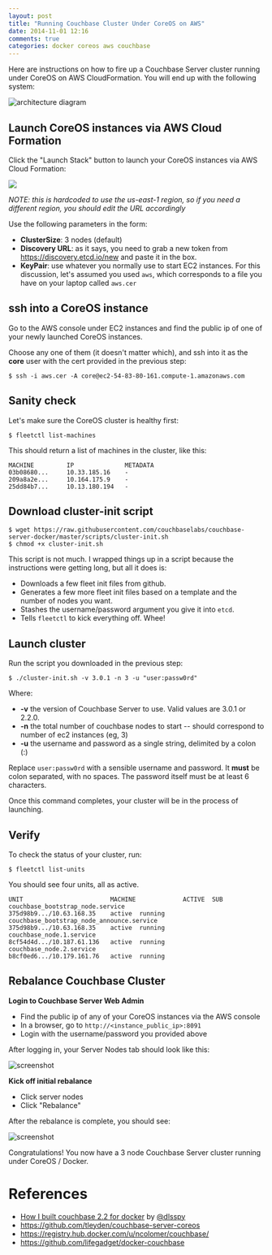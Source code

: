 ```yaml
---
layout: post
title: "Running Couchbase Cluster Under CoreOS on AWS"
date: 2014-11-01 12:16
comments: true
categories: docker coreos aws couchbase
---
```


Here are instructions on how to fire up a Couchbase Server cluster running under CoreOS on AWS CloudFormation.  You will end up with the following system:

![architecture diagram](http://tleyden-misc.s3.amazonaws.com/blog_images/couchbase-coreos-onion.png)

## Launch CoreOS instances via AWS Cloud Formation

Click the "Launch Stack" button to launch your CoreOS instances via AWS Cloud Formation:

[<img src="https://s3.amazonaws.com/cloudformation-examples/cloudformation-launch-stack.png">](https://console.aws.amazon.com/cloudformation/home?region=us-east-1#cstack=sn%7ECouchbase-CoreOS%7Cturl%7Ehttp://tleyden-misc.s3.amazonaws.com/couchbase-coreos/coreos-stable-pv.template)

*NOTE: this is hardcoded to use the us-east-1 region, so if you need a different region, you should edit the URL accordingly*

Use the following parameters in the form:

* **ClusterSize**: 3 nodes (default)
* **Discovery URL**:  as it says, you need to grab a new token from https://discovery.etcd.io/new and paste it in the box.
* **KeyPair**:  use whatever you normally use to start EC2 instances.  For this discussion, let's assumed you used `aws`, which corresponds to a file you have on your laptop called `aws.cer`

## ssh into a CoreOS instance

Go to the AWS console under EC2 instances and find the public ip of one of your newly launched CoreOS instances.  

Choose any one of them (it doesn't matter which), and ssh into it as the **core** user with the cert provided in the previous step:

```
$ ssh -i aws.cer -A core@ec2-54-83-80-161.compute-1.amazonaws.com
```

## Sanity check

Let's make sure the CoreOS cluster is healthy first:

```
$ fleetctl list-machines
```

This should return a list of machines in the cluster, like this:

```
MACHINE	        IP              METADATA
03b08680...     10.33.185.16    -
209a8a2e...     10.164.175.9    -
25dd84b7...     10.13.180.194   -
```

## Download cluster-init script

```
$ wget https://raw.githubusercontent.com/couchbaselabs/couchbase-server-docker/master/scripts/cluster-init.sh
$ chmod +x cluster-init.sh
```

This script is not much.  I wrapped things up in a script because the instructions were getting long, but all it does is:

* Downloads a few fleet init files from github.
* Generates a few more fleet init files based on a template and the number of nodes you want.
* Stashes the username/password argument you give it into `etcd`.
* Tells `fleetctl` to kick everything off.  Whee!

## Launch cluster

Run the script you downloaded in the previous step:

```
$ ./cluster-init.sh -v 3.0.1 -n 3 -u "user:passw0rd"
```

Where:

* **-v** the version of Couchbase Server to use.  Valid values are 3.0.1 or 2.2.0.
* **-n** the total number of couchbase nodes to start -- should correspond to number of ec2 instances (eg, 3)
* **-u** the username and password as a single string, delimited by a colon (:) 

Replace `user:passw0rd` with a sensible username and password.  It **must** be colon separated, with no spaces.  The password itself must be at least 6 characters.

Once this command completes, your cluster will be in the process of launching.

## Verify 

To check the status of your cluster, run:

```
$ fleetctl list-units
```

You should see four units, all as active.

```
UNIT						MACHINE				ACTIVE	SUB
couchbase_bootstrap_node.service                375d98b9.../10.63.168.35	active	running
couchbase_bootstrap_node_announce.service       375d98b9.../10.63.168.35	active	running
couchbase_node.1.service                        8cf54d4d.../10.187.61.136	active	running
couchbase_node.2.service                        b8cf0ed6.../10.179.161.76	active	running
```

## Rebalance Couchbase Cluster

**Login to Couchbase Server Web Admin**

* Find the public ip of any of your CoreOS instances via the AWS console
* In a browser, go to `http://<instance_public_ip>:8091`
* Login with the username/password you provided above

After logging in, your Server Nodes tab should look like this:

![screenshot](http://tleyden-misc.s3.amazonaws.com/blog_images/couchbase_admin_ui_prerebalance.png)

**Kick off initial rebalance**

* Click server nodes
* Click "Rebalance"

After the rebalance is complete, you should see:

![screenshot](http://tleyden-misc.s3.amazonaws.com/blog_images/couchbase_admin_ui_post_rebalance.png)

Congratulations!  You now have a 3 node Couchbase Server cluster running under CoreOS / Docker.  

# References

* [How I built couchbase 2.2 for docker](https://gist.github.com/dustin/6605182) by [@dlsspy](https://twitter.com/dlsspy)
* https://github.com/tleyden/couchbase-server-coreos
* https://registry.hub.docker.com/u/ncolomer/couchbase/
* https://github.com/lifegadget/docker-couchbase
